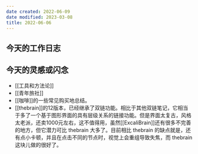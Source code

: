 ```yaml
---
date created: 2022-06-09
date modified: 2023-03-08
title: 2022-06-06
---
```


## 今天的工作日志

## 今天的灵感或闪念

- [[工具和方法论]]
- [[青年旅社]]
- [[咖啡]]的一些常见购买地总结。
- [[thebrain]]的12版本，已经继承了双链功能。相比于其他双链笔记，它相当于多了一个基于图形界面的具有层级关系的链接功能。但是界面太复古，风格太老派，还卖1000元左右，这不值得用，虽然[[ExcaliBrain]]还有很多不完善的地方，但它潜力可比 thebrain 大多了。目前相比 thebrain 的缺点就是，还有点小卡顿，并且在点击不同的节点时，视觉上会重组导致失焦，而 thebrain 这块儿做的很好了。
